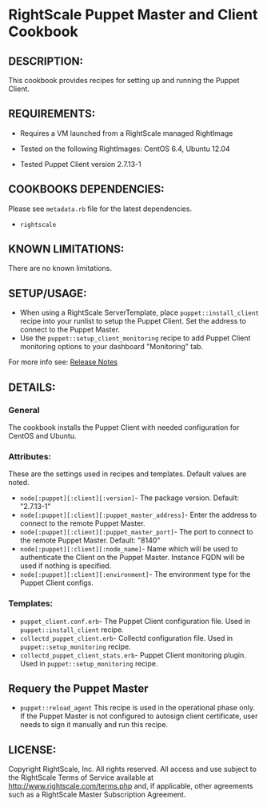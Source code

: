 # RightScale Puppet Master and Client Cookbook

## DESCRIPTION:

This cookbook provides recipes for setting up and running the Puppet Client.

## REQUIREMENTS:

* Requires a VM launched from a RightScale managed RightImage

* Tested on the following RightImages: CentOS 6.4, Ubuntu 12.04

* Tested Puppet Client version 2.7.13-1

## COOKBOOKS DEPENDENCIES:

Please see `metadata.rb` file for the latest dependencies.
* `rightscale`

## KNOWN LIMITATIONS:

There are no known limitations.

## SETUP/USAGE:

* When using a RightScale ServerTemplate, place `puppet::install_client`
  recipe into your runlist to setup the Puppet Client. Set the address to
  connect to the Puppet Master.
* Use the `puppet::setup_client_monitoring` recipe to add Puppet Client
  monitoring options to your dashboard "Monitoring" tab.

For more info see: [Release Notes](http://support.rightscale.com/18-Release_Notes/ServerTemplates_and_RightImages/v13.4#Puppet_Client_\(v13.4\))

## DETAILS:

### General

The cookbook installs the Puppet Client with needed configuration for CentOS and
Ubuntu.

### Attributes:

These are the settings used in recipes and templates. Default values are noted.
* `node[:puppet][:client][:version]`-
  The package version. Default: "2.7.13-1"
* `node[:puppet][:client][:puppet_master_address]`-
  Enter the address to connect to the remote Puppet Master.
* `node[:puppet][:client][:puppet_master_port]`-
  The port to connect to the remote Puppet Master. Default: "8140"
* `node[:puppet][:client][:node_name]`-
  Name which will be used to authenticate the Client on the Puppet Master.
  Instance FQDN will be used if nothing is specified.
* `node[:puppet][:client][:environment]`-
  The environment type for the Puppet Client configs.

### Templates:

* `puppet_client.conf.erb`-
  The Puppet Client configuration file. Used in `puppet::install_client` recipe.
* `collectd_puppet_client.erb`-
  Collectd configuration file. Used in `puppet::setup_monitoring` recipe.
* `collectd_puppet_client_stats.erb`-
  Puppet Client monitoring plugin. Used in `puppet::setup_monitoring` recipe.

## Requery the Puppet Master

* `puppet::reload_agent`
  This recipe is used in the operational phase only. If the Puppet Master is
  not configured to autosign client certificate, user needs to sign it manually
  and run this recipe.

## LICENSE:

Copyright RightScale, Inc. All rights reserved.
All access and use subject to the RightScale Terms of Service available at
http://www.rightscale.com/terms.php and, if applicable, other agreements
such as a RightScale Master Subscription Agreement.

